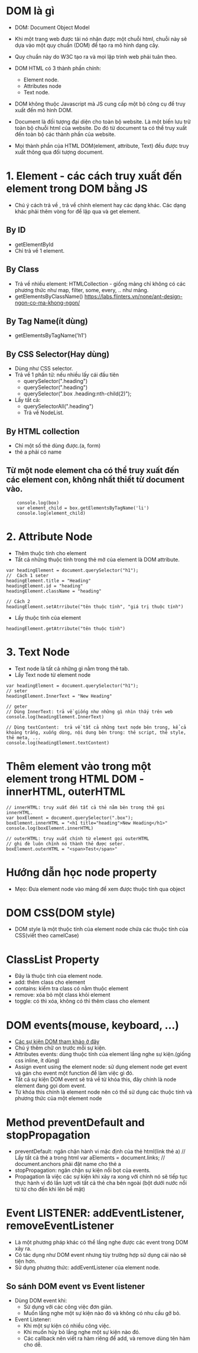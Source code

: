 # DOM là gì 
+ DOM: Document Object Model 
+ Khi một trang web được tải nó nhận được một chuỗi html, chuỗi này sẽ dựa vào một quy chuẩn (DOM) để tạo ra mô hình dạng cây.
+ Quy chuẩn này do W3C tạo ra và mọi lập trình web phải tuân theo.

+ DOM HTML có 3 thành phần chính:
  + Element node.
  + Attributes node
  + Text node.

+ DOM không thuộc Javascript mà JS cung cấp một bộ công cụ để truy xuất đến mô hình DOM.

+ Document là đối tượng đại diện cho toàn bộ website. Là một biến lưu trữ toàn bộ chuỗi html của website. Do đó từ document ta có thể truy xuất đến toàn bộ các thành phần của website.
+ Mọi thành phần của HTML DOM(element, attribute, Text) đều được truy xuất thông qua đối tượng document.


# 1. Element - các cách truy xuất đến element trong DOM bằng JS

+ Chú ý cách trả về , trả về chính element hay các dạng khác. Các dạng khác phải thêm vòng for để lặp qua và get element.

## By ID
+ getElementById
+ Chỉ trả về 1 element.

## By Class
+ Trả về nhiều element: HTMLCollection - giống mảng chỉ không có các phương thức như map, filter, some, every, .. như mảng.
+ getElementsByClassName()
https://labs.flinters.vn/none/ant-design-ngon-co-ma-khong-ngon/
## By Tag Name(ít dùng)
+ getElementsByTagName('h1')

## By CSS Selector(Hay dùng)
+ Dùng như CSS selector.
+ Trả về 1 phần tử: nếu nhiều lấy cái đầu tiên
    + querySelector(".heading")
    + querySelector(".heading")
    + querySelector(".box .heading:nth-child(2)");
+ Lấy tất cả:
    + querySelectorAll(".heading")
    + Trả về NodeList.

## By HTML collection
+ Chỉ một số thẻ dùng được.(a, form)
+ thẻ a phải có name

## Từ một node element cha có thể  truy xuất đến các element con, không nhất thiết từ document vào.
```    var box = document.querySelector(".box")
    console.log(box)
    var element_child = box.getElementsByTagName('li')
    console.log(element_child)
```


# 2. Attribute Node
+ Thêm thuộc tính cho element
+ Tất cả những thuộc tính trong thẻ mở của element là DOM attribute.
```
var headingElement = document.querySelector("h1");
//  Cách 1 seter
headingElement.title = "Heading"
headingElement.id = "heading"
headingElement.className = "heading"

// Cách 2 
headingElement.setAtrribute("tên thuộc tính", "giá trị thuộc tính")

```

+ Lấy thuộc tính của element 
```
headingElement.getAtrribute("tên thuộc tính")
```

# 3. Text Node
+ Text node là tất cả những gì nằm trong thẻ tab.
+ Lấy Text node từ element node
```
var headingElement = document.querySelector("h1");
// seter
headingElement.InnerText = "New Heading"

// geter 
// Dùng InnerText: trả về giống như những gì nhìn thấy trên web
console.log(headingElement.InnerText) 

// Dùng textContent:  trả về tất cả những text node bên trong, kể cả khoảng trắng, xuống dòng, nội dung bên trong: thẻ script, thẻ style, thẻ meta, ...
console.log(headingElement.textContent)
```
# Thêm element vào  trong một element trong HTML DOM - innerHTML, outerHTML
```
// innerHTML: truy xuất đến tất cả thẻ nằm bên trong thẻ gọi innerHTML.
var boxElement = document.querySelector(".box");
boxElement.innerHTML = "<h1 title="heading">New Heading</h1>"
console.log(boxElement.innerHTML)

// outerHTML: truy xuất chính từ element gọi outerHTML
// ghi đè luôn chính nó thành thẻ được seter.
boxElement.outerHTML = "<span>Test</span>"
```

# Hướng dẫn học node property
+ Mẹo: Đưa element node vào mảng để  xem được thuộc tính qua object


# DOM CSS(DOM style)
 + DOM style là một thuộc tính của element node chứa các thuộc tính của CSS(viết theo camelCase)

# ClassList Property
+ Đây là thuộc tính của element node.
+ add: thêm class cho element
+ contains: kiểm tra class có nằm thuộc element
+ remove: xóa bỏ một class khỏi element
+ toggle: có thì xóa, không có thì thêm class cho element

# DOM events(mouse, keyboard, ...)
+ [Các sự kiện DOM tham khảo ở đây](https://www.w3schools.com/jsref/dom_obj_event.asp)
+ Chú ý thêm chữ on trước mỗi sự kiện.
+ Attributes events: dùng thuộc tính của element lắng nghe sự kiện.(giống css inline, ít dùng)
+ Assign event using the element node: sử dụng element node get event và gán cho event một function để làm việc gì đó.
+ Tất cả sự kiện DOM event sẽ trả về từ khóa this, đây chính là node element đang gọi dom event.
+ Từ khóa this chính là element node
nên có thể sử dụng các thuộc tính và phương thức của một element node


# Method preventDefault and stopPropagation
+ preventDefault: ngăn chặn hành vi mặc định của thẻ html(link thẻ a)
// Lấy tất cả thẻ a trong html
var aElements = document.links; // document.anchors phải đặt name cho thẻ a
+ stopPropagation: ngăn chặn sự kiện nổi bọt của events. 
+ Propagation là việc các sự kiện khi xảy ra xong với chính nó sẽ tiếp tục thực hành vi đó lần lượt với tất cả thẻ cha bên ngoài (bột dưới nước nổi từ từ cho đến khi lên bề mặt)

# Event LISTENER: addEventListener, removeEventListener
+ Là một phương pháp khác có thể lắng nghe được các event trong DOM xảy ra.
+ Có tác dụng như DOM event nhưng tùy trường hợp sử dụng cái nào sẽ tiện hơn.
+ Sử dụng phương thức: addEventListener của element node.

## So sánh DOM event vs Event listener
+ Dùng DOM event khi:
    + Sử dụng với các công việc đơn giản.
    + Muốn lắng nghe một sự kiện nào đó và không có nhu cầu gỡ bỏ.
+ Event Listener:
    + Khi một sự kiện có nhiều công việc.
    + Khi muốn hủy bỏ lắng nghe một sự kiện nào đó.
    + Các callback nên viết ra hàm riêng để add, và remove dùng tên hàm cho dễ.





